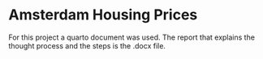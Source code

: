 # Amsterdam Housing Prices

For this project a quarto document was used.
The report that explains the thought process and the steps is the .docx file.
